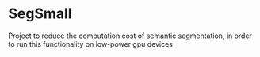 # SegSmall
Project to reduce the computation cost of semantic segmentation, in order to run this functionality on low-power gpu devices
